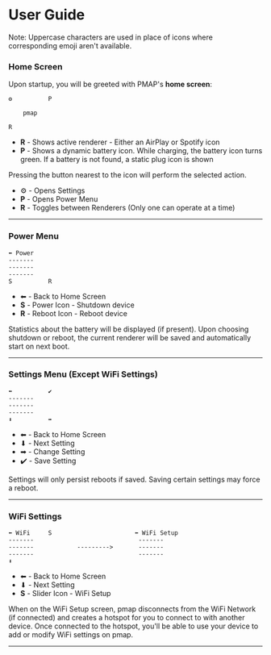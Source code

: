 # User Guide

Note: Uppercase characters are used in place of icons where corresponding emoji aren't available.

### Home Screen

Upon startup, you will be greeted with PMAP's **home screen**:

````
⚙️          P     

    pmap

R           
````
* **R** - Shows active renderer - Either an AirPlay or Spotify icon
* **P** -  Shows a dynamic battery icon. While charging, the battery icon turns green. If a battery is not found, a static plug icon is shown 

Pressing the button nearest to the icon will perform the selected action. 

* ⚙️ - Opens Settings
* **P** - Opens Power Menu
* **R** - Toggles between Renderers (Only one can operate at a time)
---

### Power Menu

````
⬅ Power          
-------
-------
-------
S          R          
````

* ⬅ - Back to Home Screen
* **S** - Power Icon - Shutdown device
* **R** - Reboot Icon - Reboot device

Statistics about the battery will be displayed (if present). Upon choosing shutdown or reboot, the current renderer will be saved and automatically start on next boot.

---

### Settings Menu (Except WiFi Settings)

````
⬅          ✔️       
-------
-------
-------
⬇          ➡          
````

* ⬅ - Back to Home Screen
* ⬇ - Next Setting
* ➡ - Change Setting
* ✔️ - Save Setting

Settings will only persist reboots if saved. Saving certain settings may force a reboot.

---

### WiFi Settings

````
⬅ WiFi     S                       ⬅ WiFi Setup 
-------                             -------
-------            --------->       -------
-------                             -------
⬇                    
````

* ⬅ - Back to Home Screen
* ⬇ - Next Setting
* **S** - Slider Icon - WiFi Setup

When on the WiFi Setup screen, pmap disconnects from the WiFi Network (if connected) and creates a hotspot for you to connect to with another device. Once connected to the hotspot, you'll be able to use your device to add or modify WiFi settings on pmap.

---